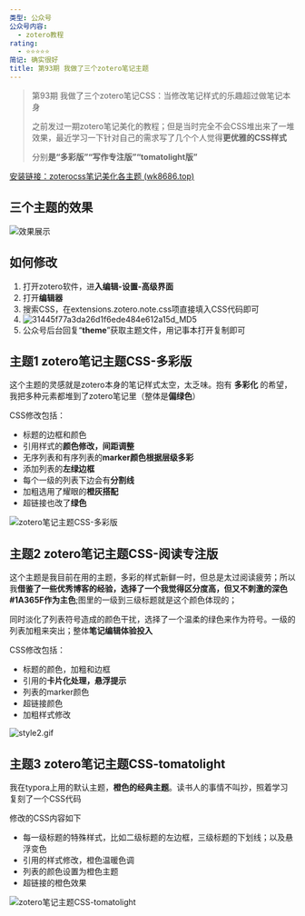 ```yaml
---
类型: 公众号
公众号内容:
  - zotero教程
rating:
  - ⭐⭐⭐⭐⭐
简记: 确实很好
title: 第93期 我做了三个zotero笔记主题
---
```

> 第93期 我做了三个zotero笔记CSS：当修改笔记样式的乐趣超过做笔记本身
>
> 之前发过一期zotero笔记美化的教程；但是当时完全不会CSS堆出来了一堆效果，最近学习一下针对自己的需求写了几个个人觉得**更优雅的CSS样式**
>
> 分别**是“多彩版”“写作专注版”“tomatolight版”**

[安装链接：zoterocss笔记美化各主题 (wk8686.top)](https://zottheme.wk8686.top/)

## 三个主题的效果

![效果展示](https://pic-go-42.oss-cn-guangzhou.aliyuncs.com/img/202405231635300.png)

## 如何修改

1. 打开zotero软件，进**入编辑-设置-高级界面**
2. 打开**编辑器**
3. 搜索CSS，在extensions.zotero.note.css项直接填入CSS代码即可
4. ![31445f77a3da26d1f6ede484e612a15d_MD5](https://pic-go-42.oss-cn-guangzhou.aliyuncs.com/img/31445f77a3da26d1f6ede484e612a15d_MD5.png)
5. 公众号后台回复“**theme**”获取主题文件，用记事本打开复制即可

## 主题1 zotero笔记主题CSS-多彩版

这个主题的灵感就是zotero本身的笔记样式太空，太乏味。抱有 **多彩化** 的希望，我把多种元素都堆到了zotero笔记里（整体是**偏绿色**）

CSS修改包括：

- 标题的边框和颜色
- 引用样式的**颜色修改，间距调整**
- 无序列表和有序列表的**marker颜色根据层级多彩**
- 添加列表的**左绿边框**
- 每个一级的列表下边会有**分割线**
- 加粗选用了耀眼的**橙灰搭配**
- 超链接也改了**绿色**

![zotero笔记主题CSS-多彩版](https://pic-go-42.oss-cn-guangzhou.aliyuncs.com/img/202405231525656.png)

## 主题2 zotero笔记主题CSS-阅读专注版

这个主题是我目前在用的主题，多彩的样式新鲜一时，但总是太过阅读疲劳；所以我**借鉴了一些优秀博客的经验，选择了一个我觉得区分度高，但又不刺激的深色#1A365F作为主色**;图里的一级到三级标题就是这个颜色体现的；

同时淡化了列表符号造成的颜色干扰，选择了一个温柔的绿色来作为符号。一级的列表加粗来突出；整体**笔记编辑体验投入**

CSS修改包括：

- 标题的颜色，加粗和边框
- 引用的**卡片化处理，悬浮提示**
- 列表的marker颜色
- 超链接颜色
- 加粗样式修改

![style2.gif](https://pic-go-42.oss-cn-guangzhou.aliyuncs.com/img/202405231640872.gif)

## 主题3 zotero笔记主题CSS-tomatolight

我在typora上用的默认主题，**橙色的经典主题**。读书人的事情不叫抄，照着学习复刻了一个CSS代码

修改的CSS内容如下

- 每一级标题的特殊样式，比如二级标题的左边框，三级标题的下划线；以及悬浮变色
- 引用的样式修改，橙色温暖色调
- 列表的颜色设置为橙色主题
- 超链接的橙色效果

![zotero笔记主题CSS-tomatolight](https://pic-go-42.oss-cn-guangzhou.aliyuncs.com/img/202405231629041.gif)

